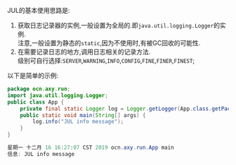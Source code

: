 JUL的基本使用思路是:  
1. 获取日志记录器的实例,一般设置为全局的.即`java.util.logging.Logger`的实例.  
   注意,一般设置为静态的`static`,因为不使用时,有被GC回收的可能性.  
1. 在需要记录日志的地方,调用日志相关的记录方法.  
   级别可自行选择:`SERVER`,`WARNING`,`INFO`,`CONFIG`,`FINE`,`FINER`,`FINEST`;  

以下是简单的示例:  
```java
package ocn.axy.run;
import java.util.logging.Logger;
public class App {
	private final static Logger log = Logger.getLogger(App.class.getPackage().getName());
	public static void main(String[] args) {
		log.info("JUL info message");
	}
}
```  
```java
星期一 十二月 16 16:27:07 CST 2019 ocn.axy.run.App main
信息: JUL info message
```  
